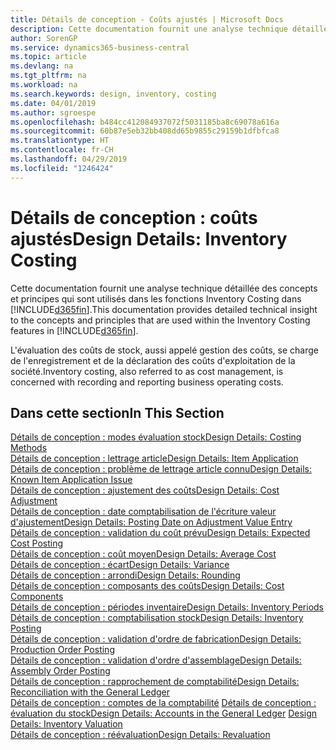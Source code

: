 ```yaml
---
title: Détails de conception - Coûts ajustés | Microsoft Docs
description: Cette documentation fournit une analyse technique détaillée des concepts et principes qui sont utilisés dans les fonctions Inventory Costing dans Business Central.
author: SorenGP
ms.service: dynamics365-business-central
ms.topic: article
ms.devlang: na
ms.tgt_pltfrm: na
ms.workload: na
ms.search.keywords: design, inventory, costing
ms.date: 04/01/2019
ms.author: sgroespe
ms.openlocfilehash: b484cc412084937072f5031185ba8c69078a616a
ms.sourcegitcommit: 60b87e5eb32bb408dd65b9855c29159b1dfbfca8
ms.translationtype: HT
ms.contentlocale: fr-CH
ms.lasthandoff: 04/29/2019
ms.locfileid: "1246424"
---
```

# <a name="design-details-inventory-costing"></a><span data-ttu-id="1a5fa-103">Détails de conception : coûts ajustés</span><span class="sxs-lookup"><span data-stu-id="1a5fa-103">Design Details: Inventory Costing</span></span>
<span data-ttu-id="1a5fa-104">Cette documentation fournit une analyse technique détaillée des concepts et principes qui sont utilisés dans les fonctions Inventory Costing dans [!INCLUDE[d365fin](includes/d365fin_md.md)].</span><span class="sxs-lookup"><span data-stu-id="1a5fa-104">This documentation provides detailed technical insight to the concepts and principles that are used within the Inventory Costing features in [!INCLUDE[d365fin](includes/d365fin_md.md)].</span></span>  

<span data-ttu-id="1a5fa-105">L'évaluation des coûts de stock, aussi appelé gestion des coûts, se charge de l'enregistrement et de la déclaration des coûts d'exploitation de la société.</span><span class="sxs-lookup"><span data-stu-id="1a5fa-105">Inventory costing, also referred to as cost management, is concerned with recording and reporting business operating costs.</span></span>  

## <a name="in-this-section"></a><span data-ttu-id="1a5fa-106">Dans cette section</span><span class="sxs-lookup"><span data-stu-id="1a5fa-106">In This Section</span></span>  
[<span data-ttu-id="1a5fa-107">Détails de conception : modes évaluation stock</span><span class="sxs-lookup"><span data-stu-id="1a5fa-107">Design Details: Costing Methods</span></span>](design-details-costing-methods.md)  
[<span data-ttu-id="1a5fa-108">Détails de conception : lettrage article</span><span class="sxs-lookup"><span data-stu-id="1a5fa-108">Design Details: Item Application</span></span>](design-details-item-application.md)  
[<span data-ttu-id="1a5fa-109">Détails de conception : problème de lettrage article connu</span><span class="sxs-lookup"><span data-stu-id="1a5fa-109">Design Details: Known Item Application Issue</span></span>](design-details-inventory-zero-level-open-item-ledger-entries.md)  
[<span data-ttu-id="1a5fa-110">Détails de conception : ajustement des coûts</span><span class="sxs-lookup"><span data-stu-id="1a5fa-110">Design Details: Cost Adjustment</span></span>](design-details-cost-adjustment.md)  
[<span data-ttu-id="1a5fa-111">Détails de conception : date comptabilisation de l'écriture valeur d'ajustement</span><span class="sxs-lookup"><span data-stu-id="1a5fa-111">Design Details: Posting Date on Adjustment Value Entry</span></span>](design-details-inventory-adjustment-value-entry-posting-date.md)  
[<span data-ttu-id="1a5fa-112">Détails de conception : validation du coût prévu</span><span class="sxs-lookup"><span data-stu-id="1a5fa-112">Design Details: Expected Cost Posting</span></span>](design-details-expected-cost-posting.md)  
[<span data-ttu-id="1a5fa-113">Détails de conception : coût moyen</span><span class="sxs-lookup"><span data-stu-id="1a5fa-113">Design Details: Average Cost</span></span>](design-details-average-cost.md)  
[<span data-ttu-id="1a5fa-114">Détails de conception : écart</span><span class="sxs-lookup"><span data-stu-id="1a5fa-114">Design Details: Variance</span></span>](design-details-variance.md)  
[<span data-ttu-id="1a5fa-115">Détails de conception : arrondi</span><span class="sxs-lookup"><span data-stu-id="1a5fa-115">Design Details: Rounding</span></span>](design-details-rounding.md)  
[<span data-ttu-id="1a5fa-116">Détails de conception : composants des coûts</span><span class="sxs-lookup"><span data-stu-id="1a5fa-116">Design Details: Cost Components</span></span>](design-details-cost-components.md)  
[<span data-ttu-id="1a5fa-117">Détails de conception : périodes inventaire</span><span class="sxs-lookup"><span data-stu-id="1a5fa-117">Design Details: Inventory Periods</span></span>](design-details-inventory-periods.md)  
[<span data-ttu-id="1a5fa-118">Détails de conception : comptabilisation stock</span><span class="sxs-lookup"><span data-stu-id="1a5fa-118">Design Details: Inventory Posting</span></span>](design-details-inventory-posting.md)  
[<span data-ttu-id="1a5fa-119">Détails de conception : validation d'ordre de fabrication</span><span class="sxs-lookup"><span data-stu-id="1a5fa-119">Design Details: Production Order Posting</span></span>](design-details-production-order-posting.md)  
[<span data-ttu-id="1a5fa-120">Détails de conception : validation d'ordre d'assemblage</span><span class="sxs-lookup"><span data-stu-id="1a5fa-120">Design Details: Assembly Order Posting</span></span>](design-details-assembly-order-posting.md)  
[<span data-ttu-id="1a5fa-121">Détails de conception : rapprochement de comptabilité</span><span class="sxs-lookup"><span data-stu-id="1a5fa-121">Design Details: Reconciliation with the General Ledger</span></span>](design-details-reconciliation-with-the-general-ledger.md)  
<span data-ttu-id="1a5fa-122">[Détails de conception : comptes de la comptabilité](design-details-accounts-in-the-general-ledger.md)
[Détails de conception : évaluation du stock](design-details-inventory-valuation.md)</span><span class="sxs-lookup"><span data-stu-id="1a5fa-122">[Design Details: Accounts in the General Ledger](design-details-accounts-in-the-general-ledger.md)
[Design Details: Inventory Valuation](design-details-inventory-valuation.md)</span></span>  
[<span data-ttu-id="1a5fa-123">Détails de conception : réévaluation</span><span class="sxs-lookup"><span data-stu-id="1a5fa-123">Design Details: Revaluation</span></span>](design-details-revaluation.md)
